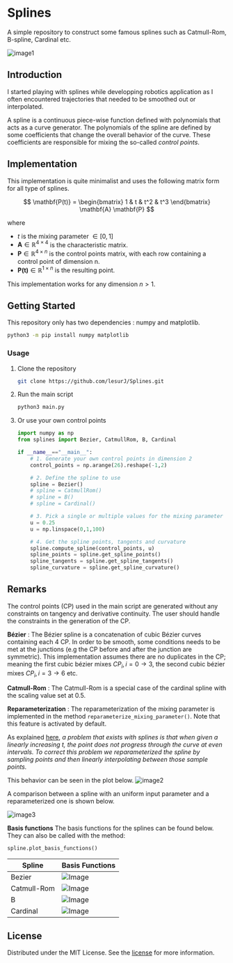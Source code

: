 # Splines

A simple repository to construct some famous splines such as Catmull-Rom, B-spline, Cardinal etc.

![image1](images/splines.png)

## Introduction

I started playing with splines while developping robotics application as I often encountered trajectories that needed to be smoothed out or interpolated.

A spline is a continuous piece-wise function defined with polynomials that acts as a curve generator. The polynomials of the spline are defined by some coefficients that change the overall behavior of the curve. These coefficients are responsible for mixing the so-called $\textit{control points}$.

## Implementation

This implementation is quite minimalist and uses the following matrix form for all type of splines.

$$
\mathbf{P(t)} =
\begin{bmatrix}
    1 & t & t^2 & t^3
\end{bmatrix}
\mathbf{A}
\mathbf{P}
$$

where
- $t$ is the mixing parameter $\in [0,1]$
- $\mathbf{A} \in \mathbb{R}^{4 \times 4}$ is the characteristic matrix.
- $\mathbf{P} \in \mathbb{R}^{4 \times n}$ is the control points matrix, with each row containing a control point of dimension n.
- $\mathbf{P(t)} \in \mathbb{R}^{1 \times n}$ is the resulting point.

This implementation works for any dimension $n > 1$.

## Getting Started

This repository only has two dependencies : numpy and matplotlib.

```sh
python3 -m pip install numpy matplotlib
```

### Usage

1. Clone the repository
    ```sh
    git clone https://github.com/lesurJ/Splines.git
    ```

2. Run the main script
   ```sh
   python3 main.py
   ```

3. Or use your own control points
    ```python
    import numpy as np
    from splines import Bezier, CatmullRom, B, Cardinal

    if __name__=="__main__":
        # 1. Generate your own control points in dimension 2
        control_points = np.arange(26).reshape(-1,2)

        # 2. Define the spline to use
        spline = Bezier()
        # spline = CatmullRom()
        # spline = B()
        # spline = Cardinal()

        # 3. Pick a single or multiple values for the mixing parameter
        u = 0.25
        u = np.linspace(0,1,100)

        # 4. Get the spline points, tangents and curvature
        spline.compute_spline(control_points, u)
        spline_points = spline.get_spline_points()
        spline_tangents = spline.get_spline_tangents()
        spline_curvature = spline.get_spline_curvature()
    ```


## Remarks

The control points (CP) used in the main script are generated without any constraints on tangency and derivative continuity. The user should handle the constraints in the generation of the CP.

**Bézier** : The Bézier spline is a concatenation of cubic Bézier curves containing each 4 CP. In order to be smooth, some conditions needs to be met at the junctions (e.g the CP before and after the junction are symmetric). This implementation assumes there are no duplicates in the CP; meaning the first cubic bézier mixes $CP_i, i=0 \rightarrow 3$, the second cubic bézier mixes $CP_i, i=3 \rightarrow 6$ etc.

**Catmull-Rom** : The Catmull-Rom is a special case of the cardinal spline with the scaling value set at $0.5$.

**Reparameterization** : The reparameterization of the mixing parameter is implemented in the method ```reparameterize_mixing_parameter()```. Note that this feature is activated by default.

As explained [here](https://davis.wpi.edu/~matt/courses/biomed/reparam.htm), *a problem that exists with splines is that when given a linearly increasing t, the point does not progress through the curve at even intervals. To correct this problem we reparameterized the spline by sampling points and then linearly interpolating between those sample points.*

This behavior can be seen in the plot below.
![image2](images/d=f(t).png)

A comparison between a spline with an uniform input parameter and a reparameterized one is shown below.

![image3](images/reparameterization.png)

**Basis functions**
The basis functions for the splines can be found below. They can also be called with the method:
```python
spline.plot_basis_functions()
```
| Spline      | Basis Functions                    |
| ----------- | ---------------------------------- |
| Bezier      | ![Image](images/BF_bezier.png)     |
| Catmull-Rom | ![Image](images/BF_catmullrom.png) |
| B           | ![Image](images/BF_B.png)          |
| Cardinal    | ![Image](images/BF_cardinal.png)   |

## License

Distributed under the MIT License. See the [license](LICENSE.md) for more information.
